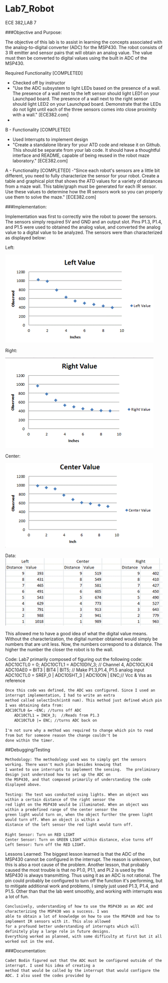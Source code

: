 Lab7_Robot
==========

ECE 382,LAB 7

###Objective and Purpose:

The objective of this lab is to assist in learning the concepts associated with the analog-to-digital converter (ADC) for the MSP430. The robot consists of 3 IR emitter and sensor pairs that will obtain an analog value. The value must then be converted to digital values using the built in ADC of the MSP430.

Required Functionality [COMPLETED]
  - Checked off by instructor
  - "Use the ADC subsystem to light LEDs based on the presence of a wall. The presence of a wall next to the left sensor should light LED1 on your Launchpad board. The presence of a wall next to the right sensor should light LED2 on your Launchpad board. Demonstrate that the LEDs do not light until each of the three sensors comes into close proximity with a wall." [ECE382.com]
  - 

B - Functionality [COMPLETED]
  - Used Interrupts to implement design
  - "Create a standalone library for your ATD code and release it on Github. This should be separate from your lab code. It should have a thoughtful interface and README, capable of being reused in the robot maze laboratory." [ECE382.com]
  
A - Functionality [COMPLETED]
-"Since each robot's sensors are a little bit different, you need to fully characterize the sensor for your robot. Create a table and graphical plot that shows the ATD values for a variety of distances from a maze wall. This table/graph must be generated for each IR sensor. Use these values to determine how the IR sensors work so you can properly use them to solve the maze." [ECE382.com]

###Implementation:

Implementation was first to correctly wire the robot to power the sensors. The sensors simply required 5V and GND and an output slot. Pins P1.3, P1.4, and P1.5 were used to obtained the analog value, and converted the analog value to a digital value to be analyzed. The sensors were than characterized as displayed below:

Left:

![alt text](https://raw.githubusercontent.com/vipersfly23/Lab7_Robot/master/leftGraph.GIF "Left")

Right:

![alt text](https://raw.githubusercontent.com/vipersfly23/Lab7_Robot/master/rightGraph.GIF "Right")

Center:

![alt text](https://raw.githubusercontent.com/vipersfly23/Lab7_Robot/master/centerValue.GIF "Center")

Data:
![alt text](https://raw.githubusercontent.com/vipersfly23/Lab7_Robot/master/dataCollected.GIF "DATA")

  This allowed me to have a good idea of what the digital value means. Without the characterization, the digital number
  obtained would simply be numbers that are unit less. Now, the numbers correspond to a distance. The higher the number the
  closer the robot is to the wall.
  
Code:
 Lab7 primarily composed of figuring out the following code:
 	ADC10CTL0 = 0;
	ADC10CTL1 = ADC10DIV_3;				// Channel 4, ADC10CLK/4
	ADC10AE0 = BIT3 | BIT4 | BIT5;		 			// Make P1.3,P1.4, P1.5 analog input
	ADC10CTL0 = SREF_0 | ADC10SHT_3 | ADC10ON | ENC;// Vcc & Vss as reference
	
	Once this code was defined, the ADC was configured. Since I used an interrupt implementation, I had to write an extra
	method called selectInch(int8 num). This method just defined which pin I was obtaining data from:
	ADC10CTL0 &= ~ENC; //turns off ADC
		ADC10CTL1 = INCH_3;  //Reads from P1.3
		ADC10CTL0 |= ENC; //turns ADC back on
		
	I'm not sure why a method was required to change which pin to read from but for someone reason the change couldn't be
	done within the timer.
	
##Debugging/Testing

	Methodology: The methodology used was to simply get the sensors working. There wasn't much plan besides knowing that
	I wanted to use interrupts to implement the sensing.  The preliminary design just understood how to set up the ADC on
	the MSP430, and that composed primarily of understanding the code displayed above.
	
	Testing: The test was conducted using lights. When an object was within a certain distance of the right sensor the
	red light on the MSP430 would be illuminated. When an object was within a predefined range of the center sensor the
	green light would turn on, when the object further the green light would turn off. When an object is within a
	distance of the left sensor the red light would turn off.
	
	Right Sensor: Turn on RED LIGHT
	Center Sensor: Turn on GREEN LIGHT within distance, else turns off
	Left Sensor: Turn off the RED LIGHT.
	
Lessons Learned:
	The biggest lesson learned is that the ADC of the MSP430 cannot be configured in the interrupt. The reason is
	unknown, but this is also a root cause of the problem. Another lesson, that probably caused the most trouble is that
	no P1.0, P1.1, and Pl.2 is used by the MSP430 is always transmitting. Thus using it as an ADC is not rational. The
	pin could probably be configured to turn off the function it's performing, but to mitigate additional work and
	problems, I simply just used P1.3, P1.4, and P1.5. Other than that the lab went smoothly, and working with interrupts
	was a lot of fun.
	
	Conclusively, understanding of how to use the MSP430 as an ADC and characterizing the MSP430 was a success. I was
	able to obtain a lot of knowledge on how to use the MSP430 and how to implement IR sensors with it. This also allowed
	for a profound better understanding of interrupts which will definitely play a large role in future designs.
	Everything worked as planned, with some difficulty at first but it all worked out in the end.
	
###Documentation:
	
	Cadet Bodin figured out that the ADC must be configured outside of the interrupt. I used his idea of creating a
	method that would be called by the interrupt that would configure the ADC. I alsu used the codes provided by 

